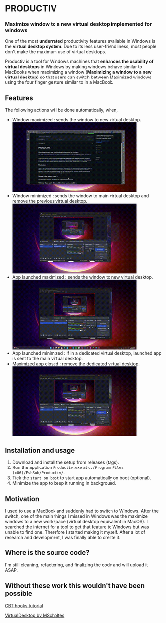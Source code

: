 # PRODUCTIV 

<h3>Maximize window to a new virtual desktop implemented for windows</h3>

One of the most <b> underrated </b> productivity features available in Windows is the <b>virtual desktop system</b>. Due to its less user-friendliness, most people don't make the maximum use of virtual desktops.

Productiv is a tool for Windows machines that <b>enhances the usability of virtual desktops</b> in Windows by making windows behave similar to MacBooks when maximizing a window (<b>Maximizing a window to a new virtual desktop</b>) so that users can switch between Maximized windows using the four finger gesture similar to in a MacBook.

## Features

The following actions will be done automatically, when,
- Window maximized : sends the window to new virtual desktop.
<br> ![on maximized](https://github.com/EshSub/Productiv/blob/master/docs/gifs/windowMaximized.gif)
- Window minimized :  sends the window to main virtual desktop and remove the previous virtual desktop.
<br> ![on minimized](https://github.com/EshSub/Productiv/blob/master/docs/gifs/windowMinimzed.gif)
- App launched maximized : sends the window to new virtual desktop.
<br> ![launched minimized](https://github.com/EshSub/Productiv/blob/master/docs/gifs/launchedMaximized.gif)
- App launched minimized : if in a dedicated virtual desktop, launched app is sent to the main virtual desktop.
- Maximized app closed : remove the dedicated virtual desktop.
  <br> ![on close](https://github.com/EshSub/Productiv/blob/master/docs/gifs/windowClose.gif)
    
## Installation and usage

1. Download and install the setup from releases (tags).
2. Run the application `Productiv.exe` at `c:/Program Files (x86)/EshSub/Productiv/`.
3. Tick the `start on boot` to start app automatically on boot (optional).
4. Minimize the app to keep it running in background.

## Motivation

I used to use a MacBook and suddenly had to switch to Windows. After the switch, one of the main things I missed in Windows was the maximize windows to a new workspace (virtual desktop equivalent in MacOS). I searched the internet for a tool to get that feature to Windows but was unable to find one. Therefore I started making it myself. After a lot of research and development, I was finally able to create it. 

## Where is the source code?

I'm still cleaning, refactoring, and finalizing the code and will upload it ASAP. 

## Without these work this wouldn't have been possible

[CBT hooks tutorial](https://www.codeproject.com/Articles/18638/Using-Window-Messages-to-Implement-Global-System-H)

[VirtualDesktop by MScholtes](https://github.com/MScholtes/VirtualDesktop)
